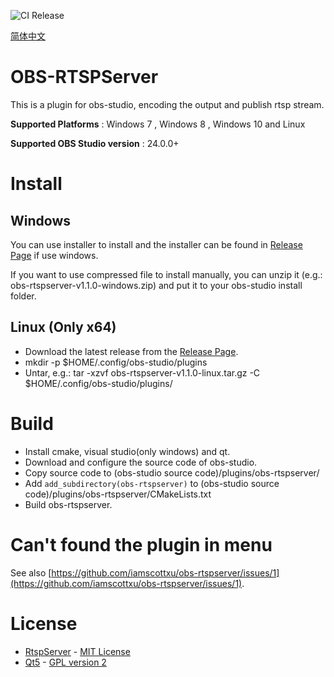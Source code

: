 ![CI Release](https://github.com/iamscottxu/obs-rtspserver/workflows/CI%20Release/badge.svg)

[简体中文](//github.com/iamscottxu/obs-rtspserver/blob/master/README_zh-cn.md)

# OBS-RTSPServer

This is a plugin for obs-studio, encoding the output and publish rtsp stream.

**Supported Platforms** : Windows 7 , Windows 8 , Windows 10 and Linux

**Supported OBS Studio version** : 24.0.0+

# Install
## Windows
You can use installer to install and the installer can be found in [Release Page](https://github.com/iamscottxu/obs-rtspserver/releases) if use windows.

If you want to use compressed file to install manually, you can unzip it (e.g.: obs-rtspserver-v1.1.0-windows.zip) and put it to your obs-studio install folder.

## Linux (Only x64)
* Download the latest release from the [Release Page](https://github.com/iamscottxu/obs-rtspserver/releases). 
* mkdir -p $HOME/.config/obs-studio/plugins
* Untar, e.g.: tar -xzvf obs-rtspserver-v1.1.0-linux.tar.gz -C $HOME/.config/obs-studio/plugins/

# Build
* Install cmake, visual studio(only windows) and qt.
* Download and configure the source code of obs-studio.
* Copy source code to (obs-studio source code)/plugins/obs-rtspserver/
* Add `add_subdirectory(obs-rtspserver)` to (obs-studio source code)/plugins/obs-rtspserver/CMakeLists.txt
* Build obs-rtspserver.

# Can't found the plugin in menu
See also [https://github.com/iamscottxu/obs-rtspserver/issues/1](https://github.com/iamscottxu/obs-rtspserver/issues/1).

# License
* [RtspServer](https://github.com/PHZ76/RtspServer/blob/master/LICENSE) - [MIT License](https://github.com/PHZ76/RtspServer/blob/master/LICENSE)
* [Qt5](https://www.qt.io/) - [GPL version 2](https://doc.qt.io/qt-5/licensing.html)

